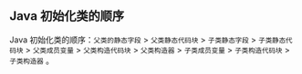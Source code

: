 ## Java 初始化类的顺序

Java 初始化类的顺序：`父类的静态字段` > `父类静态代码块` > `子类静态字段` > `子类静态代码块` > `父类成员变量` > `父类构造代码块` > `父类构造器` > `子类成员变量` > `子类构造代码块` > `子类构造器`
。




